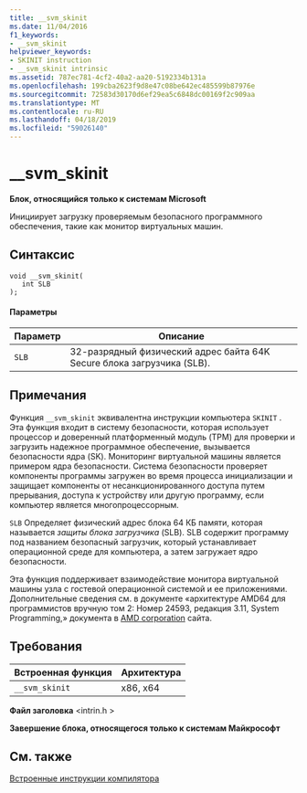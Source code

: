 ```yaml
---
title: __svm_skinit
ms.date: 11/04/2016
f1_keywords:
- __svm_skinit
helpviewer_keywords:
- SKINIT instruction
- __svm_skinit intrinsic
ms.assetid: 787ec781-4cf2-40a2-aa20-5192334b131a
ms.openlocfilehash: 199cba2623f9d8e47c08be642ec485599b87976e
ms.sourcegitcommit: 72583d30170d6ef29ea5c6848dc00169f2c909aa
ms.translationtype: MT
ms.contentlocale: ru-RU
ms.lasthandoff: 04/18/2019
ms.locfileid: "59026140"
---
```

# <a name="svmskinit"></a>__svm_skinit

**Блок, относящийся только к системам Microsoft**

Инициирует загрузку проверяемым безопасного программного обеспечения, такие как монитор виртуальных машин.

## <a name="syntax"></a>Синтаксис

```
void __svm_skinit(
   int SLB
);
```

#### <a name="parameters"></a>Параметры

|Параметр|Описание|
|---------------|-----------------|
|`SLB`|32-разрядный физический адрес байта 64K Secure блока загрузчика (SLB).|

## <a name="remarks"></a>Примечания

Функция `__svm_skinit` эквивалентна инструкции компьютера `SKINIT` . Эта функция входит в систему безопасности, которая использует процессор и доверенный платформенный модуль (TPM) для проверки и загрузить надежное программное обеспечение, вызывается безопасности ядра (SK). Мониторинг виртуальной машины является примером ядра безопасности. Система безопасности проверяет компоненты программы загружен во время процесса инициализации и защищает компоненты от несанкционированного доступа путем прерывания, доступа к устройству или другую программу, если компьютер является многопроцессорным.

`SLB` Определяет физический адрес блока 64 КБ памяти, которая называется *защиты блока загрузчика* (SLB). SLB содержит программу под названием безопасный загрузчик, который устанавливает операционной среде для компьютера, а затем загружает ядро безопасности.

Эта функция поддерживает взаимодействие монитора виртуальной машины узла с гостевой операционной системой и ее приложениями. Дополнительные сведения см. в документе «архитектуре AMD64 для программистов вручную том 2: Номер 24593, редакция 3.11, System Programming,» документа в [AMD corporation](https://developer.amd.com/resources/developer-guides-manuals/) сайта.

## <a name="requirements"></a>Требования

|Встроенная функция|Архитектура|
|---------------|------------------|
|`__svm_skinit`|x86, x64|

**Файл заголовка** \<intrin.h >

**Завершение блока, относящегося только к системам Майкрософт**

## <a name="see-also"></a>См. также

[Встроенные инструкции компилятора](../intrinsics/compiler-intrinsics.md)